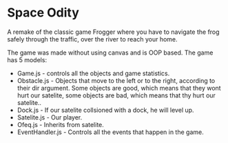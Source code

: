 # Space Odity

A remake of the classic game Frogger where you have to navigate the frog safely through the traffic, over the river to reach your home.

The game was made without using canvas and is OOP based.
The game has 5 models:
- Game.js - controls all the objects and game statistics.
- Obstacle.js - Objects that move to the left or to the right, according to their dir argument. Some objects are good, which means that they wont hurt our satelite, some objects are bad, which means that thy hurt our satelite..
- Dock.js - If our satelite collsioned with a dock, he will level up.
- Satelite.js - Our player.
- Ofeq.js - Inherits from satelite.
- EventHandler.js - Controls all the events that happen in the game.
